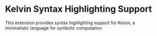 # Kelvin Syntax Highlighting Support
This extension provides syntax highlighting support for Kelvin, a minimalistic language for symbolic computation.

